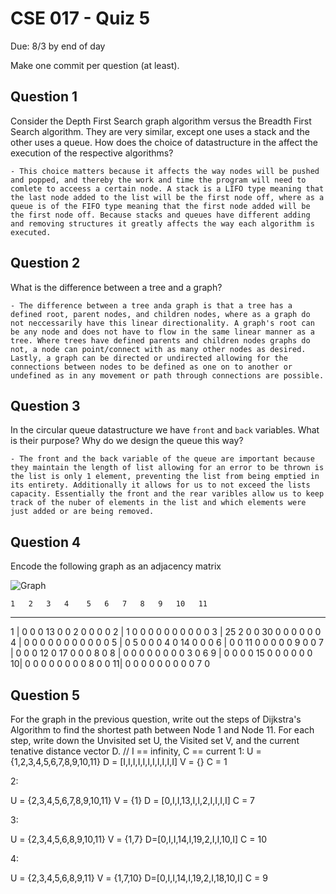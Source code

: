 # CSE 017 - Quiz 5

Due: 8/3 by end of day

Make one commit per question (at least).

## Question 1 

Consider the Depth First Search graph algorithm versus the Breadth First Search algorithm. They are very similar, except one uses a stack and the other uses a queue. How does the choice of datastructure in the affect the execution of the respective algorithms?

    - This choice matters because it affects the way nodes will be pushed and popped, and thereby the work and time the program will need to comlete to acceess a certain node. A stack is a LIFO type meaning that the last node added to the list will be the first node off, where as a queue is of the FIFO type meaning that the first node added will be the first node off. Because stacks and queues have different adding and removing structures it greatly affects the way each algorithm is executed.

## Question 2

What is the difference between a tree and a graph?

    - The difference between a tree anda graph is that a tree has a defined root, parent nodes, and children nodes, where as a graph do not neccessarily have this linear directionality. A graph's root can be any node and does not have to flow in the same linear manner as a tree. Where trees have defined parents and children nodes graphs do not, a node can point/connect with as many other nodes as desired. Lastly, a graph can be directed or undirected allowing for the connections between nodes to be defined as one on to another or undefined as in any movement or path through connections are possible.

## Question 3

In the circular queue datastructure we have `front` and `back` variables. What is their purpose? Why do we design the queue this way?

    - The front and the back variable of the queue are important because they maintain the length of list allowing for an error to be thrown is the list is only 1 element, preventing the list from being emptied in its entirety. Additionally it allows for us to not exceed the lists capacity. Essentially the front and the rear varibles allow us to keep track of the nuber of elements in the list and which elements were just added or are being removed.

## Question 4

Encode the following graph as an adjacency matrix

![Graph](https://github.com/cmontella/cse017-quiz5/blob/master/graph.png?raw=true)

    1   2   3   4    5   6   7   8   9   10   11
----------------------------------------------------   
1 | 0   0   0   13   0   0   2   0   0    0    0
2 | 1   0   0   0    0   0   0   0   0    0    0 
3 | 25  2   0   0    30  0   0   0   0    0    0
4 | 0   0   0   0    0   0   0   0   0    0    0
5 | 0   5   0   0    0   4   0   14  0    0    0
6 | 0   0   11  0    0   0   0   0   9    0    0
7 | 0   0   0   12   0   17  0   0   0    8    0
8 | 0   0   0   0    0   0   0   0   3    0    6
9 | 0   0   0   0    15  0   0   0   0    0    0
10| 0   0   0   0    0   0   0   0   8    0    0
11| 0   0   0   0    0   0   0   0   0    7    0 

## Question 5

For the graph in the previous question, write out the steps of Dijkstra's Algorithm to find the shortest path between Node 1 and Node 11. For each step, write down the Unvisited set U, the Visited set V, and the current tenative distance vector D.
// I == infinity, C == current
1:
U = {1,2,3,4,5,6,7,8,9,10,11}
D = [I,I,I,I,I,I,I,I,I,I,I]
V = {}
C = 1

2:

U = {2,3,4,5,6,7,8,9,10,11}
V = {1}
D = [0,I,I,13,I,I,2,I,I,I,I]
C = 7

3:

U = {2,3,4,5,6,8,9,10,11}
V = {1,7}
D=[0,I,I,14,I,19,2,I,I,10,I]
C = 10

4:

U = {2,3,4,5,6,8,9,11}
V = {1,7,10}
D=[0,I,I,14,I,19,2,I,18,10,I]
C  = 9


